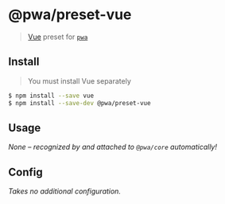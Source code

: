 # @pwa/preset-vue

> [Vue](https://vuejs.org/) preset for [`pwa`]()

## Install

> You must install Vue separately

```sh
$ npm install --save vue
$ npm install --save-dev @pwa/preset-vue
```

## Usage

_None – recognized by and attached to `@pwa/core` automatically!_

## Config

_Takes no additional configuration._
